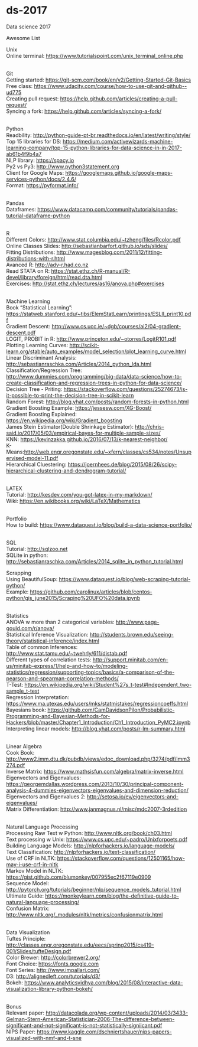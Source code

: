 # ds-2017
Data science 2017 

Awesome List

Unix </br>
	Online terminal: https://www.tutorialspoint.com/unix_terminal_online.php</br></br>

Git</br>
	Getting started: https://git-scm.com/book/en/v2/Getting-Started-Git-Basics</br>
	Free class: https://www.udacity.com/course/how-to-use-git-and-github--ud775</br>
	Creating pull request: https://help.github.com/articles/creating-a-pull-request/</br>
	Syncing a fork: https://help.github.com/articles/syncing-a-fork/</br></br>

Python</br>
	Readbility: http://python-guide-pt-br.readthedocs.io/en/latest/writing/style/</br>
	Top 15 libraries for DS: https://medium.com/activewizards-machine-learning-company/top-15-python-libraries-for-data-science-in-in-2017-ab61b4f9b4a7</br>
	NLP library: https://spacy.io</br>
	Py2 vs Py3: http://www.python3statement.org</br>
	Client for Google Maps: https://googlemaps.github.io/google-maps-services-python/docs/2.4.6/</br>
	Format: https://pyformat.info/ </br></br>

Pandas</br>
	Dataframes: https://www.datacamp.com/community/tutorials/pandas-tutorial-dataframe-python</br></br>

R</br>
	Different Colors: http://www.stat.columbia.edu/~tzheng/files/Rcolor.pdf</br>
	Online Classes Slides: http://sebastianbarfort.github.io/sds/slides/</br>
	Fitting Distributions: http://www.magesblog.com/2011/12/fitting-distributions-with-r.html</br>
	Avanced R: http://adv-r.had.co.nz</br>
	Read STATA on R: https://stat.ethz.ch/R-manual/R-devel/library/foreign/html/read.dta.html</br>
	Exercises: http://stat.ethz.ch/lectures/as16/anova.php#exercises</br></br>
	
Machine Learning</br>
	Book “Statistical Learning”: https://statweb.stanford.edu/~tibs/ElemStatLearn/printings/ESLII_print10.pdf</br>
	Gradient Descent: http://www.cs.ucc.ie/~dgb/courses/ai2/04-gradient-descent.pdf</br>
LOGIT, PROBIT in R: http://www.princeton.edu/~otorres/LogitR101.pdf</br>
	Plotting Learning Curves: http://scikit-learn.org/stable/auto_examples/model_selection/plot_learning_curve.html</br>
	Linear Discriminant Analysis: http://sebastianraschka.com/Articles/2014_python_lda.html</br>
	Classification/Regression Tree: http://www.dummies.com/programming/big-data/data-science/how-to-create-classification-and-regression-trees-in-python-for-data-science/</br>
	Decision Tree - Priting: https://stackoverflow.com/questions/25274673/is-it-possible-to-print-the-decision-tree-in-scikit-learn </br>
	Random Forest: http://blog.yhat.com/posts/random-forests-in-python.html </br>
	Gradient Boosting Example: https://jessesw.com/XG-Boost/</br>
	Gradient Boosting Explained: https://en.wikipedia.org/wiki/Gradient_boosting</br>
	James Stein Estimator(Double Shrinkage Estimator): http://chris-said.io/2017/05/03/empirical-bayes-for-multiple-sample-sizes/ </br>
	KNN: https://kevinzakka.github.io/2016/07/13/k-nearest-neighbor/ </br>
	K-Means:http://web.engr.oregonstate.edu/~xfern/classes/cs534/notes/Unsupervised-model-11.pdf</br>
	Hierarchical Cluestering: https://joernhees.de/blog/2015/08/26/scipy-hierarchical-clustering-and-dendrogram-tutorial/ </br>
	</br>
	
LATEX</br>
	Tutorial: http://kesdev.com/you-got-latex-in-my-markdown/</br>
	Wiki: https://en.wikibooks.org/wiki/LaTeX/Mathematics</br></br>	

Portfolio</br>
	How to build: https://www.dataquest.io/blog/build-a-data-science-portfolio/</br></br>

SQL</br>
	Tutorial: http://sqlzoo.net</br>
	SQLite in python: http://sebastianraschka.com/Articles/2014_sqlite_in_python_tutorial.html</br>

Scrapping</br>
	Using BeautifulSoup: https://www.dataquest.io/blog/web-scraping-tutorial-python/</br>
	Example: https://github.com/carolinux/articles/blob/centos-python/gis_june2015/Scraping%20UFO%20data.ipynb</br></br>

Statistics</br>
	ANOVA w more than 2 categorical variables: http://www.page-gould.com/r/anova/</br>
	Statistical Inference Visualization: http://students.brown.edu/seeing-theory/statistical-inference/index.html</br>
	Table of common Inferences: http://www.stat.tamu.edu/~twehrly/611/distab.pdf</br>
	Different types of correlation tests: http://support.minitab.com/en-us/minitab-express/1/help-and-how-to/modeling-statistics/regression/supporting-topics/basics/a-comparison-of-the-pearson-and-spearman-correlation-methods/</br>
	T-Test: https://en.wikipedia.org/wiki/Student%27s_t-test#Independent_two-sample_t-test</br>
	Regression Interpretation: https://www.ma.utexas.edu/users/mks/statmistakes/regressioncoeffs.html</br>
	Bayesians book: https://github.com/CamDavidsonPilon/Probabilistic-Programming-and-Bayesian-Methods-for-Hackers/blob/master/Chapter1_Introduction/Ch1_Introduction_PyMC2.ipynb</br>
	Interpreting linear models: http://blog.yhat.com/posts/r-lm-summary.html</br></br>
	
Linear Algebra</br>
	Cook Book: http://www2.imm.dtu.dk/pubdb/views/edoc_download.php/3274/pdf/imm3274.pdf</br>
	Inverse Matrix: https://www.mathsisfun.com/algebra/matrix-inverse.html</br>
	Eigenvectors and Eigenvalues: https://georgemdallas.wordpress.com/2013/10/30/principal-component-analysis-4-dummies-eigenvectors-eigenvalues-and-dimension-reduction/</br>
	Eigenvectors and Eigenvalues 2: http://setosa.io/ev/eigenvectors-and-eigenvalues/</br>
	Matrix Differentiation: http://www.janmagnus.nl/misc/mdc2007-3rdedition</br></br>

Natural Language Processing</br>
	Processing Raw Text w Python: http://www.nltk.org/book/ch03.html</br>
	Text processing w Unix: https://www.cs.upc.edu/~padro/Unixforpoets.pdf</br>
	Building Language Models: http://nlpforhackers.io/language-models/</br>
	Text Classification: http://nlpforhackers.io/text-classification/</br>
	Use of CRF in NLTK: https://stackoverflow.com/questions/12501165/how-may-i-use-crf-in-nltk</br>
	Markov Model in NLTK: https://gist.github.com/blumonkey/007955ec2f67119e0909</br>
	Sequence Model: http://pytorch.org/tutorials/beginner/nlp/sequence_models_tutorial.html</br>
	Ultimate Guide: https://monkeylearn.com/blog/the-definitive-guide-to-natural-language-processing/</br>
	Confusion Matrix: http://www.nltk.org/_modules/nltk/metrics/confusionmatrix.html</br>
	</br>


Data Visualization</br>
	Tuftes Principle: http://classes.engr.oregonstate.edu/eecs/spring2015/cs419-001/Slides/tufteDesign.pdf</br>
	Color Brewer: http://colorbrewer2.org/ </br>
	Font Choice: https://fonts.google.com </br>
	Font Series: http://www.impallari.com/</br>
	D3: http://alignedleft.com/tutorials/d3/ </br>
	Bokeh: https://www.analyticsvidhya.com/blog/2015/08/interactive-data-visualization-library-python-bokeh/ <br>
</br>

Bonus</br>
	Relevant paper: http://datacolada.org/wp-content/uploads/2014/03/3433-Gelman-Stern-American-Statistician-2006-The-difference-between-significant-and-not-significant-is-not-statistically-signiicant.pdf</br>
	NIPS Paper: https://www.kaggle.com/dschniertshauer/nips-papers-visualized-with-nmf-and-t-sne</br>




